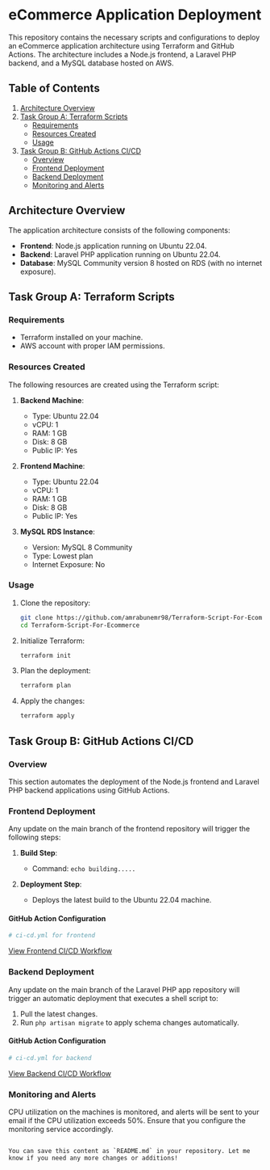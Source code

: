 # eCommerce Application Deployment

This repository contains the necessary scripts and configurations to deploy an eCommerce application architecture using Terraform and GitHub Actions. The architecture includes a Node.js frontend, a Laravel PHP backend, and a MySQL database hosted on AWS.

## Table of Contents

1. [Architecture Overview](#architecture-overview)
2. [Task Group A: Terraform Scripts](#task-group-a-terraform-scripts)
   - [Requirements](#requirements)
   - [Resources Created](#resources-created)
   - [Usage](#usage)
3. [Task Group B: GitHub Actions CI/CD](#task-group-b-github-actions-cicd)
   - [Overview](#overview)
   - [Frontend Deployment](#frontend-deployment)
   - [Backend Deployment](#backend-deployment)
   - [Monitoring and Alerts](#monitoring-and-alerts)

## Architecture Overview

The application architecture consists of the following components:

- **Frontend**: Node.js application running on Ubuntu 22.04.
- **Backend**: Laravel PHP application running on Ubuntu 22.04.
- **Database**: MySQL Community version 8 hosted on RDS (with no internet exposure).

## Task Group A: Terraform Scripts

### Requirements

- Terraform installed on your machine.
- AWS account with proper IAM permissions.

### Resources Created

The following resources are created using the Terraform script:

1. **Backend Machine**: 
   - Type: Ubuntu 22.04
   - vCPU: 1
   - RAM: 1 GB
   - Disk: 8 GB
   - Public IP: Yes

2. **Frontend Machine**: 
   - Type: Ubuntu 22.04
   - vCPU: 1
   - RAM: 1 GB
   - Disk: 8 GB
   - Public IP: Yes

3. **MySQL RDS Instance**: 
   - Version: MySQL 8 Community
   - Type: Lowest plan
   - Internet Exposure: No

### Usage

1. Clone the repository:
   ```bash
   git clone https://github.com/amrabunemr98/Terraform-Script-For-Ecommerce.git
   cd Terraform-Script-For-Ecommerce
   ```

2. Initialize Terraform:
   ```bash
   terraform init
   ```

3. Plan the deployment:
   ```bash
   terraform plan
   ```

4. Apply the changes:
   ```bash
   terraform apply
   ```

## Task Group B: GitHub Actions CI/CD

### Overview

This section automates the deployment of the Node.js frontend and Laravel PHP backend applications using GitHub Actions.

### Frontend Deployment

Any update on the main branch of the frontend repository will trigger the following steps:

1. **Build Step**:
   - Command: `echo building.....`

2. **Deployment Step**:
   - Deploys the latest build to the Ubuntu 22.04 machine.

#### GitHub Action Configuration
```yaml
# ci-cd.yml for frontend
```
[View Frontend CI/CD Workflow](https://github.com/amrabunemr98/NodeJs-app-Frontend/blob/master/.github/workflows/ci-cd.yml)

### Backend Deployment

Any update on the main branch of the Laravel PHP app repository will trigger an automatic deployment that executes a shell script to:

1. Pull the latest changes.
2. Run `php artisan migrate` to apply schema changes automatically.

#### GitHub Action Configuration
```yaml
# ci-cd.yml for backend
```
[View Backend CI/CD Workflow](https://github.com/amrabunemr98/Laravel-php-app-backend/blob/11.x/.github/workflows/ci-cd.yml)

### Monitoring and Alerts

CPU utilization on the machines is monitored, and alerts will be sent to your email if the CPU utilization exceeds 50%. Ensure that you configure the monitoring service accordingly.
```

You can save this content as `README.md` in your repository. Let me know if you need any more changes or additions!
